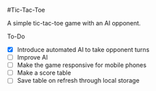 #Tic-Tac-Toe

A simple tic-tac-toe game with an AI opponent.

To-Do
- [x] Introduce automated AI to take opponent turns
- [ ] Improve AI
- [ ] Make the game responsive for mobile phones
- [ ] Make a score table
- [ ] Save table on refresh through local storage
